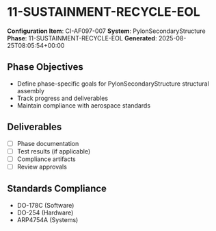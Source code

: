 # 11-SUSTAINMENT-RECYCLE-EOL

**Configuration Item**: CI-AF097-007
**System**: PylonSecondaryStructure
**Phase**: 11-SUSTAINMENT-RECYCLE-EOL
**Generated**: 2025-08-25T08:05:54+00:00

## Phase Objectives
- Define phase-specific goals for PylonSecondaryStructure structural assembly
- Track progress and deliverables
- Maintain compliance with aerospace standards

## Deliverables
- [ ] Phase documentation
- [ ] Test results (if applicable)
- [ ] Compliance artifacts
- [ ] Review approvals

## Standards Compliance
- DO-178C (Software)
- DO-254 (Hardware)
- ARP4754A (Systems)

